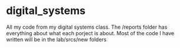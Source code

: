 # digital_systems
All my code from my digital systems class.
The /reports folder has everything about what each porject is about.
Most of the code I have written will be in the lab/srcs/new folders
